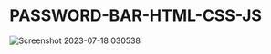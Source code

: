 # PASSWORD-BAR-HTML-CSS-JS
![Screenshot 2023-07-18 030538](https://github.com/Narayan-Thakare/PASSWORD-BAR-HTML-CSS-JS/assets/113063658/05146437-f672-4eac-a6a6-6b023133b578)
